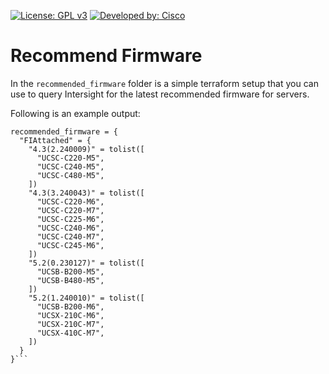 [![License: GPL v3](https://img.shields.io/badge/License-GPLv3-blue.svg)](https://www.gnu.org/licenses/gpl-3.0)
[![Developed by: Cisco](https://img.shields.io/badge/Developed%20by-Cisco-blue)](https://developer.cisco.com)

# Recommend Firmware

In the `recommended_firmware` folder is a simple terraform setup that you can use to query Intersight for the latest recommended firmware for servers.  

Following is an example output:

```
recommended_firmware = {
  "FIAttached" = {
    "4.3(2.240009)" = tolist([
      "UCSC-C220-M5",
      "UCSC-C240-M5",
      "UCSC-C480-M5",
    ])
    "4.3(3.240043)" = tolist([
      "UCSC-C220-M6",
      "UCSC-C220-M7",
      "UCSC-C225-M6",
      "UCSC-C240-M6",
      "UCSC-C240-M7",
      "UCSC-C245-M6",
    ])
    "5.2(0.230127)" = tolist([
      "UCSB-B200-M5",
      "UCSB-B480-M5",
    ])
    "5.2(1.240010)" = tolist([
      "UCSB-B200-M6",
      "UCSX-210C-M6",
      "UCSX-210C-M7",
      "UCSX-410C-M7",
    ])
  }
}```
